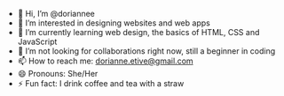 - 👋 Hi, I’m @doriannee
- 👀 I’m interested in designing websites and web apps
- 🌱 I’m currently learning web design, the basics of HTML, CSS and JavaScript
- 💞️ I’m not looking for collaborations right now, still a beginner in coding
- 📫 How to reach me: dorianne.etive@gmail.com
- 😄 Pronouns: She/Her
- ⚡ Fun fact: I drink coffee and tea with a straw

<!---
doriannee/doriannee is a ✨ special ✨ repository because its `README.md` (this file) appears on your GitHub profile.
You can click the Preview link to take a look at your changes.
--->
